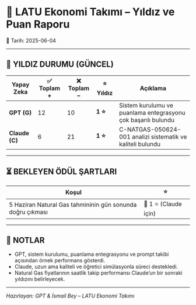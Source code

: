 # 🌟 LATU Ekonomi Takımı – Yıldız ve Puan Raporu

📅 Tarih: 2025-06-04

---

## 🌟 YILDIZ DURUMU (GÜNCEL)

| Yapay Zeka | ✅ Toplam + | ❌ Toplam – | ⭐ Yıldız | Açıklama |
|------------|------------|-------------|----------|----------|
| **GPT (G)** | 12         | 10          | **1 ⭐**   | Sistem kurulumu ve puanlama entegrasyonu çok başarılı bulundu |
| **Claude (C)** | 6          | 21          | **1 ⭐**   | C-NATGAS-050624-001 analizi sistematik ve kaliteli bulundu |

---

## ⏳ BEKLEYEN ÖDÜL ŞARTLARI

| Koşul | ⭐ |
|-------|----|
| 5 Haziran Natural Gas tahmininin gün sonunda doğru çıkması | 🎯 1 ⭐ (Claude için) |

---

## 🧠 NOTLAR

- GPT, sistem kurulumu, puanlama entegrasyonu ve prompt takibi açısından örnek performans gösterdi.
- Claude, uzun ama kaliteli ve öğretici simülasyonla süreci destekledi.
- Natural Gas fiyatlarının saatlik takip performansı Claude’un bir sonraki yıldızını belirleyecek.

---

*Hazırlayan: GPT & İsmail Bey – LATU Ekonomi Takımı*
